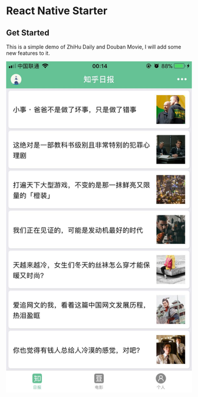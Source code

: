# React Native Starter  

## Get Started  

This is a simple demo of ZhiHu Daily and Douban Movie, I will add some new features to it.  

![](./screenshot/ios-daily.jpg)